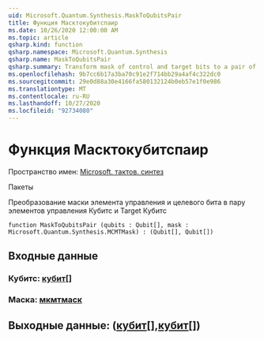 ```yaml
---
uid: Microsoft.Quantum.Synthesis.MaskToQubitsPair
title: Функция Масктокубитспаир
ms.date: 10/26/2020 12:00:00 AM
ms.topic: article
qsharp.kind: function
qsharp.namespace: Microsoft.Quantum.Synthesis
qsharp.name: MaskToQubitsPair
qsharp.summary: Transform mask of control and target bits to a pair of control qubits and target qubits
ms.openlocfilehash: 9b7cc6b17a3ba70c91e2f714bb29a4af4c322dc0
ms.sourcegitcommit: 29e0d88a30e4166fa580132124b0eb57e1f0e986
ms.translationtype: MT
ms.contentlocale: ru-RU
ms.lasthandoff: 10/27/2020
ms.locfileid: "92734080"
---
```

# <a name="masktoqubitspair-function"></a>Функция Масктокубитспаир

Пространство имен: [Microsoft. тактов. синтез](xref:Microsoft.Quantum.Synthesis)

Пакеты [](https://nuget.org/packages/)


Преобразование маски элемента управления и целевого бита в пару элементов управления Кубитс и Target Кубитс

```qsharp
function MaskToQubitsPair (qubits : Qubit[], mask : Microsoft.Quantum.Synthesis.MCMTMask) : (Qubit[], Qubit[])
```


## <a name="input"></a>Входные данные

### <a name="qubits--qubit"></a>Кубитс: [кубит](xref:microsoft.quantum.lang-ref.qubit)[]




### <a name="mask--mcmtmask"></a>Маска: [мкмтмаск](xref:Microsoft.Quantum.Synthesis.MCMTMask)





## <a name="output--qubitqubit"></a>Выходные данные: ([кубит](xref:microsoft.quantum.lang-ref.qubit)[],[кубит](xref:microsoft.quantum.lang-ref.qubit)[])

